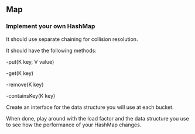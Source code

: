 ## Map

### Implement your own HashMap

It should use separate chaining for collision resolution.

It should have the following methods:

-put(K key, V value)

-get(K key)

-remove(K key)

-containsKey(K key)

Create an interface for the data structure you will use at each bucket.

When done, play around with the load factor and the data structure you use to see how the performance of your HashMap changes.
